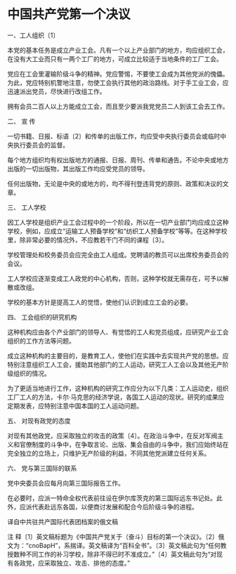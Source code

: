 # 中国共产党第一个决议

一、工人组织〔1〕

本党的基本任务是成立产业工会。凡有一个以上产业部门的地方，均应组织工会，在没有大工业而只有一两个工厂的地方，可成立比较适于当地条件的工厂工会。

党应在工会里灌输阶级斗争的精神。党应警惕，不要使工会成为其他党派的傀儡。为此，党应特别机警地注意，勿使工会执行其他的政治路线。对于手工业工会，应迅速派出党员，尽快进行改组工作。

拥有会员二百人以上方能成立工会，而且至少要派我党党员二人到该工会去工作。

二、 宣 传

一切书籍、日报、标语〔2〕和传单的出版工作，均应受中央执行委员会或临时中央执行委员会的监督。

每个地方组织均有权出版地方的通报、日报、周刊、传单和通告。不论中央或地方出版的一切出版物，其出版工作均应受党员的领导。

任何出版物，无论是中央的或地方的，均不得刊登违背党的原则、政策和决议的文章。

三、 工人学校

因工人学校是组织产业工会过程中的一个阶段，所以在一切产业部门均应成立这种学校，例如，应成立“运输工人预备学校”和“纺织工人预备学校”等等。在这种学校里，除非常必要的情况外，不应教若干门不同的课程〔3〕。

学校管理处和校务委员会应完全由工人组成。党聘请的教员可以出席校务委员会的会议。

工人学校应逐渐变成工人政党的中心机构，否则，这种学校就无需存在，可予以解散或改组。

学校的基本方针是提高工人的觉悟，使他们认识到成立工会的必要。

四、 工会组织的研究机构

这种机构应由各个产业部门的领导人、有觉悟的工人和党员组成，应研究产业工会组织的工作方法等问题。

成立这种机构的主要目的，是教育工人，使他们在实践中去实现共产党的思想。应特别注意组织工人工会，援助其他部门的工人运动，研究工人工会以及其他无产阶级组织的情况。

为了更适当地进行工作，这种机构的研究工作应分为以下几类：工人运动史，组织工厂工人的方法，卡尔·马克思的经济学说，各国工人运动的现状。研究的成果应定期发表，应特别注意中国本国的工人运动问题。

五、 对现有政党的态度

对现有其他政党，应采取独立的攻击的政策〔4〕。在政治斗争中，在反对军阀主义和官僚制度的斗争中，在争取言论、出版、集会自由的斗争中，我们应始终站在完全独立的立场上，只维护无产阶级的利益，不同其他党派建立任何关系。

六、 党与第三国际的联系

党中央委员会应每月向第三国际报告工作。

在必要时，应派一特命全权代表前往设在伊尔库茨克的第三国际远东书记处。此外，应派代表赴远东各国，以便商讨发展和配合今后阶级斗争的进程。

译自中共驻共产国际代表团档案的俄文稿

注 释〔1〕英文稿标题为《中国共产党关于（奋斗）目标的第一个决议》。〔2〕俄文为：“cnoBapH”，系揣译。英文稿译为“百科全书”。〔3〕英文稿此句为“任何教授数种不同工作的补习学校，除非不得已时不准成立。”〔4〕英文稿此句为“对现有各政党，应采取独立、攻击、排他的态度。”